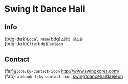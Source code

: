 # Swing It Dance Hall

## Info

{bdg-dark}`Local Name`{bdg}`스윙잇 댄스홀`  
{bdg-dark}`City`{bdg}`Daejeon`  

## Contact

{far}`globe;ky-contact-icon` <http://www.swingkorea.com/>  
{fab}`facebook-f;ky-contact-icon` [swingitdancehalldaejeon](https://www.facebook.com/swingitdancehalldaejeon)  
